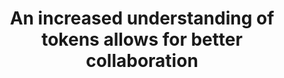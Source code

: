 ---
title: An increased understanding of tokens allows for better collaboration
template: subtitle
background-color: navy
text-color: green
notes: "Why is this important? The designer developer relationship thrives on collaboration and shared understanding. Tokens can help guide the conversation and facilitate collaboration."
---